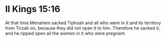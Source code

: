 # II Kings 15:16

At that time Menahem sacked Tiphsah and all who were in it and its territory from Tirzah on, because they did not open it to him. Therefore he sacked it, and he ripped open all the women in it who were pregnant.
